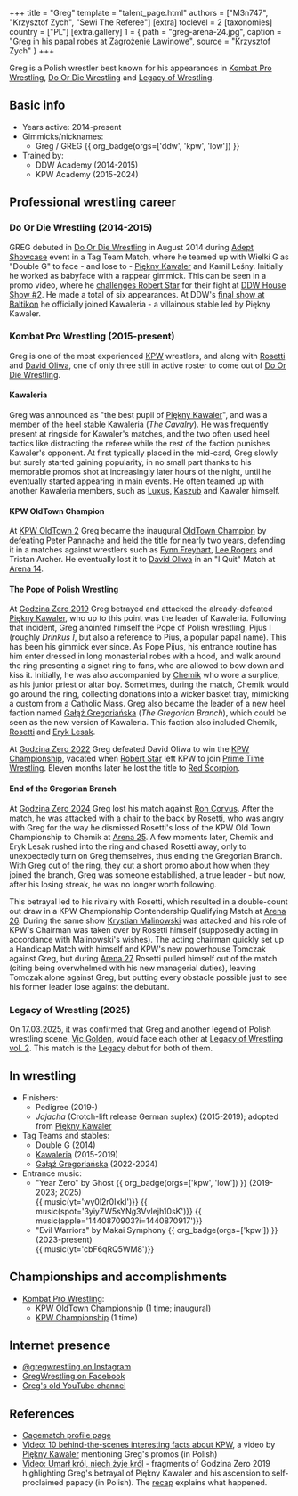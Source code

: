 +++
title = "Greg"
template = "talent_page.html"
authors = ["M3n747", "Krzysztof Zych", "Sewi The Referee"]
[extra]
toclevel = 2
[taxonomies]
country = ["PL"]
[extra.gallery]
1 = { path = "greg-arena-24.jpg", caption = "Greg in his papal robes at [Zagrożenie Lawinowe](@/e/kpw/2024-02-16-kpw-arena-24.md)", source = "Krzysztof Zych" }
+++

Greg is a Polish wrestler best known for his appearances in [Kombat Pro Wrestling](@/o/kpw.md), [Do Or Die Wrestling](@/o/ddw.md) and [Legacy of Wrestling](@/o/low.md).

## Basic info

* Years active: 2014-present
* Gimmicks/nicknames:
  - Greg / GREG {{ org_badge(orgs=['ddw', 'kpw', 'low']) }}
* Trained by:
  - DDW Academy (2014-2015)
  - KPW Academy (2015-2024)

## Professional wrestling career

### Do Or Die Wrestling (2014-2015)

GREG debuted in [Do Or Die Wrestling](@/o/ddw.md) in August 2014 during [Adept Showcase](@/e/ddw/2014-08-16-ddw-pokaz-adeptow.md) event in a Tag Team Match, where he teamed up with Wielki G as "Double G" to face - and lose to - [Piękny Kawaler](@/w/piekny-kawaler.md) and Kamil Leśny. Initially he worked as babyface with a rappear gimmick. This can be seen in a promo video, where he [challenges Robert Star][greg-rap] for their fight at [DDW House Show #2](@/e/ddw/2015-05-02-ddw-house-show-2.md). He made a total of six appearances. At DDW's [final show at Baltikon](@/e/ddw/2015-07-24-ddw-baltikon.md) he officially joined Kawaleria - a villainous stable led by Piękny Kawaler.

### Kombat Pro Wrestling (2015-present)

Greg is one of the most experienced [KPW](@/o/kpw.md) wrestlers, and along with [Rosetti](@/w/rosetti.md) and [David Oliwa](@/w/david-oliwa.md), one of only three still in active roster to come out of [Do Or Die Wrestling](@/o/ddw.md).

#### Kawaleria

Greg was announced as "the best pupil of [Piękny Kawaler](@/w/piekny-kawaler.md)", and was a member of the heel stable Kawaleria (_The Cavalry_).
He was frequently present at ringside for Kawaler's matches, and the two often used heel tactics like distracting the referee while the rest of the faction punishes Kawaler's opponent.
At first typically placed in the mid-card, Greg slowly but surely started gaining popularity, in no small part thanks to his memorable promos shot at increasingly later hours of the night, until he eventually started appearing in main events. He often teamed up with another Kawaleria members, such as [Luxus](@/w/luxus.md), [Kaszub](@/w/kaszub.md) and Kawaler himself.

#### KPW OldTown Champion

At [KPW OldTown 2](@/e/kpw/2017-07-23-kpw-oldtown-2.md) Greg became the inaugural [OldTown Champion](@/c/kpw-old-town-championship.md) by defeating [Peter Pannache](@/w/peter-pannache.md) and held the title for nearly two years, defending it in a matches against wrestlers such as [Fynn Freyhart](@/w/fynn-freyhart.md), [Lee Rogers](@/w/lee-rogers.md) and Tristan Archer. He eventually lost it to [David Oliwa](@/w/david-oliwa.md) in an "I Quit" Match at [Arena 14](@/e/kpw/2019-06-15-kpw-arena-14.md).

#### The Pope of Polish Wrestling

At [Godzina Zero 2019](@/e/kpw/2019-08-17-kpw-godzina-zero-2019.md) Greg betrayed and attacked the already-defeated [Piękny Kawaler](@/w/piekny-kawaler.md), who up to this point was the leader of Kawaleria.
Following that incident, Greg anointed himself the Pope of Polish wrestling, Pijus I (roughly _Drinkus I_, but also a reference to Pius, a popular papal name).
This has been his gimmick ever since. As Pope Pijus, his entrance routine has him enter dressed in long monasterial robes with a hood, and walk around the ring presenting a signet ring to fans, who are allowed to bow down and kiss it.
Initially, he was also accompanied by [Chemik](@/w/chemik.md) who wore a surplice, as his junior priest or altar boy. Sometimes, during the match, Chemik would go around the ring, collecting donations into a wicker basket tray, mimicking a custom from a Catholic Mass.
Greg also became the leader of a new heel faction named [Gałąź Gregoriańska](@/tt/galaz-gregorianska.md) (_The Gregorian Branch_), which could be seen as the new version of Kawaleria. This faction also included Chemik, [Rosetti](@/w/rosetti.md) and [Eryk Lesak](@/w/eryk-lesak.md).

At [Godzina Zero 2022](@/e/kpw/2022-09-17-kpw-godzina-zero-2022.md) Greg defeated David Oliwa to win the [KPW Championship](@/c/kpw-championship.md), vacated when [Robert Star](@/w/robert-star.md) left KPW to join [Prime Time Wrestling](@/o/ptw.md). Eleven months later he lost the title to [Red Scorpion](@/w/red-scorpion.md).

#### End of the Gregorian Branch

At [Godzina Zero 2024](@/e/kpw/2024-09-07-kpw-godzina-zero-2024.md) Greg lost his match against [Ron Corvus](@/w/ron-corvus.md). After the match, he was attacked with a chair to the back by Rosetti, who was angry with Greg for the way he dismissed Rosetti's loss of the KPW Old Town Championship to Chemik at [Arena 25](@/e/kpw/2024-05-17-kpw-arena-25.md). A few moments later, Chemik and Eryk Lesak rushed into the ring and chased Rosetti away, only to unexpectedly turn on Greg themselves, thus ending the Gregorian Branch. With Greg out of the ring, they cut a short promo about how when they joined the branch, Greg was someone estabilished, a true leader - but now, after his losing streak, he was no longer worth following.

This betrayal led to his rivalry with Rosetti, which resulted in a double-count out draw in a KPW Championship Contendership Qualifying Match at [Arena 26](@/e/kpw/2024-11-15-kpw-arena-26.md). During the same show [Krystian Malinowski](@/w/krystian-malinowski.md) was attacked and his role of KPW's Chairman was taken over by Rosetti himself (supposedly acting in accordance with Malinowski's wishes). The acting chairman quickly set up a Handicap Match with himself and KPW's new powerhouse Tomczak against Greg, but during [Arena 27](@/e/kpw/2025-01-24-kpw-arena-27.md) Rosetti pulled himself out of the match (citing being overwhelmed with his new managerial duties), leaving Tomczak alone against Greg, but putting every obstacle possible just to see his former leader lose against the debutant.

### Legacy of Wrestling (2025)

On 17.03.2025, it was confirmed that Greg and another legend of Polish wrestling scene, [Vic Golden](@/w/vic-golden.md), would face each other at [Legacy of Wrestling vol. 2](@/e/low/2025-04-06-low-2.md). This match is the [Legacy](@/o/low.md) debut for both of them.

## In wrestling

* Finishers:
  - Pedigree (2019-)
  - _Jajacha_ (Crotch-lift release German suplex) (2015-2019); adopted from [Piękny Kawaler](@/w/piekny-kawaler.md)
* Tag Teams and stables:
  - Double G (2014)
  - [Kawaleria](@/tt/kawaleria.md) (2015-2019)
  - [Gałąź Gregoriańska](@/tt/galaz-gregorianska.md) (2022-2024)
* Entrance music:
  - "Year Zero" by Ghost
    {{ org_badge(orgs=['kpw', 'low']) }} (2019-2023; 2025) <br>
    {{ music(yt='wy0l2r0IxkI')}}
    {{ music(spot='3yiyZW5sYNg3VvIejh10sK')}}
    {{ music(apple='1440870903?i=1440870917')}}
  - "Evil Warriors" by Makai Symphony
    {{ org_badge(orgs=['kpw']) }} (2023-present) <br>
    {{ music(yt='cbF6qRQ5WM8')}}

## Championships and accomplishments

* [Kombat Pro Wrestling](@/o/kpw.md):
  - [KPW OldTown Championship](@/c/kpw-old-town-championship.md) (1 time; inaugural)
  - [KPW Championship](@/c/kpw-championship.md) (1 time)

## Internet presence

* [@gregwrestling on Instagram](https://www.instagram.com/gregwrestling/)
* [GregWrestling on Facebook](https://www.facebook.com/gregwrestling/)
* [Greg's old YouTube channel](https://www.youtube.com/@g.r.e.g.6760/videos)

## References

* [Cagematch profile page](https://www.cagematch.net/?id=2&nr=19626)
* [Video: 10 behind-the-scenes interesting facts about KPW](https://www.youtube.com/watch?v=sb831M7cs4I), a video by [Piękny Kawaler](@/w/piekny-kawaler.md) mentioning Greg's promos (in Polish)
* [Video: Umarł król, niech żyje król](https://www.youtube.com/watch?v=D3v7UD5DE_E) - fragments of Godzina Zero 2019 highlighting Greg's betrayal of Piękny Kawaler and his ascension to self-proclaimed papacy (in Polish). The [recap](@/e/kpw/2019-08-17-kpw-godzina-zero-2019.md#aftermath) explains what happened.

[greg-rap]: https://www.youtube.com/watch?v=P7m2nsHC6eA
